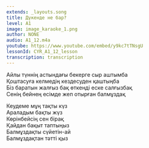 ```yaml
---
extends: _layouts.song
title: Дүкенде не бар?
level: A1
image: image_karaoke_1.png
author: NONE
audio: A1_12.m4a
youtube: https://www.youtube.com/embed/y9kc7tTNsgU
lessonId: CYR_A1_12_lesson
transcription: transcription 
---
```

Айлы түннің астындағы бекерге сыр аштымба  
Қоштасуға келмедің кездесуден қаштыңба  
Біз баратын жалғыз бақ өткенді еске салғызбақ  
Сенің бейнең есімде жеп отырған балмұздақ  
   
Кеудеме мұң тақты күз  
Араладым бақты жүз  
Көрінбейсің сен бірақ  
Қайдан бақыт таптыңыз  
Балмұздақты сүйетін-ай  
Балмұздақтан тәтті қыз